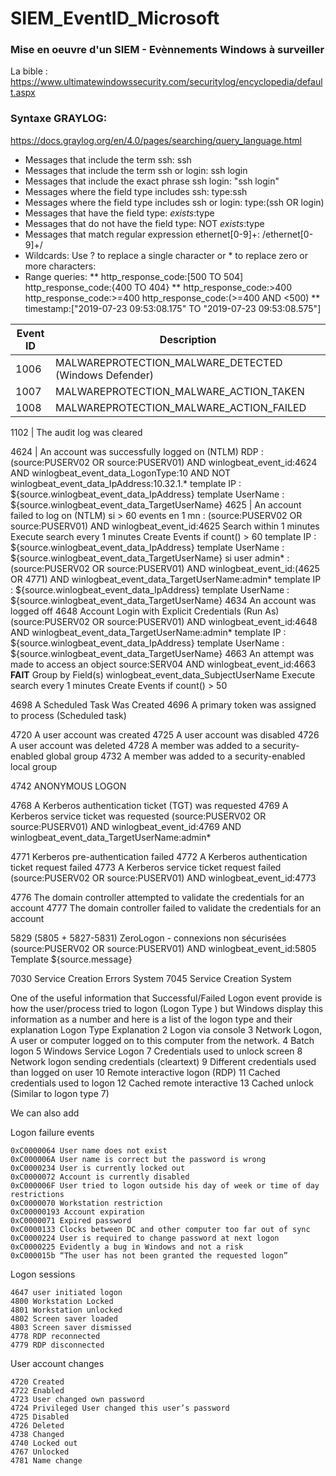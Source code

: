 # SIEM_EventID_Microsoft

### Mise en oeuvre d'un SIEM - Evènnements Windows à surveiller

La bible : https://www.ultimatewindowssecurity.com/securitylog/encyclopedia/default.aspx

### Syntaxe GRAYLOG:
https://docs.graylog.org/en/4.0/pages/searching/query_language.html
* Messages that include the term ssh: ssh
* Messages that include the term ssh or login: ssh login
* Messages that include the exact phrase ssh login: "ssh login"
* Messages where the field type includes ssh: type:ssh
* Messages where the field type includes ssh or login: type:(ssh OR login)
* Messages that have the field type: _exists_:type
* Messages that do not have the field type: NOT _exists_:type
* Messages that match regular expression ethernet[0-9]+: /ethernet[0-9]+/
* Wildcards: Use ? to replace a single character or * to replace zero or more characters:
* Range queries: 
** http_response_code:[500 TO 504] 	http_response_code:{400 TO 404}
** http_response_code:>400			http_response_code:>=400		http_response_code:(>=400 AND <500)
** timestamp:["2019-07-23 09:53:08.175" TO "2019-07-23 09:53:08.575"]


Event ID  | Description
------------ | -------------
1006	| MALWAREPROTECTION_MALWARE_DETECTED (Windows Defender)
1007	| MALWAREPROTECTION_MALWARE_ACTION_TAKEN
1008	| MALWAREPROTECTION_MALWARE_ACTION_FAILED

1102	| The audit log was cleared 

4624 	| An account was successfully logged on (NTLM)
		RDP : (source:PUSERV02 OR source:PUSERV01) AND winlogbeat_event_id:4624 AND winlogbeat_event_data_LogonType:10 AND NOT winlogbeat_event_data_IpAddress:10.32.1.*
			template IP : ${source.winlogbeat_event_data_IpAddress}
			template UserName : ${source.winlogbeat_event_data_TargetUserName}
4625 	| An account failed to log on (NTLM)
		si > 60 events en 1 mn : (source:PUSERV02 OR source:PUSERV01) AND winlogbeat_event_id:4625
			Search within 1 minutes Execute search every 1 minutes Create Events if count() > 60
			template IP : ${source.winlogbeat_event_data_IpAddress}
			template UserName : ${source.winlogbeat_event_data_TargetUserName}
		si user admin* : (source:PUSERV02 OR source:PUSERV01) AND winlogbeat_event_id:(4625 OR 4771) AND winlogbeat_event_data_TargetUserName:admin*
			template IP : ${source.winlogbeat_event_data_IpAddress}
			template UserName : ${source.winlogbeat_event_data_TargetUserName}
4634 	An account was logged off
4648	Account Login with Explicit Credentials	(Run As)
		(source:PUSERV02 OR source:PUSERV01) AND winlogbeat_event_id:4648 AND winlogbeat_event_data_TargetUserName:admin*
			template IP : ${source.winlogbeat_event_data_IpAddress}
			template UserName : ${source.winlogbeat_event_data_TargetUserName}
4663 	An attempt was made to access an object
		source:SERV04 AND winlogbeat_event_id:4663	****FAIT****
			Group by Field(s) winlogbeat_event_data_SubjectUserName
			Execute search every 1 minutes Create Events if count() > 50

4698	A Scheduled Task Was Created
4696	A primary token was assigned to process (Scheduled task)

4720 	A user account was created
4725 	A user account was disabled
4726 	A user account was deleted
4728 	A member was added to a security-enabled global group
4732 	A member was added to a security-enabled local group

4742	ANONYMOUS LOGON

4768 	A Kerberos authentication ticket (TGT) was requested
4769 	A Kerberos service ticket was requested
	(source:PUSERV02 OR source:PUSERV01) AND winlogbeat_event_id:4769 AND winlogbeat_event_data_TargetUserName:admin*

4771 	Kerberos pre-authentication failed
4772 	A Kerberos authentication ticket request failed
4773 	A Kerberos service ticket request failed
	(source:PUSERV02 OR source:PUSERV01) AND winlogbeat_event_id:4773

4776 	The domain controller attempted to validate the credentials for an account
4777 	The domain controller failed to validate the credentials for an account

5829 (5805 + 5827-5831)			ZeroLogon - connexions non sécurisées
	(source:PUSERV02 OR source:PUSERV01) AND winlogbeat_event_id:5805
		Template	${source.message}

7030 	Service Creation Errors 	System
7045 	Service Creation 	System


One of the useful information that Successful/Failed Logon event provide is how the user/process tried to logon  (Logon Type ) but Windows display this information as a number and here is a list of the logon type and their explanation
Logon Type 	Explanation
2 	Logon via console
3 	Network Logon, A user or computer logged on to this computer from the network.
4 	Batch logon
5 	Windows Service Logon
7 	Credentials used to unlock screen
8 	Network logon sending credentials (cleartext)
9 	Different credentials used than logged on user
10 	Remote interactive logon (RDP)
11 	Cached credentials used to logon
12 	Cached remote interactive
13 	Cached unlock (Similar to logon type 7)
 
We can also add

Logon failure events

    0xC0000064 User name does not exist
    0xC000006A User name is correct but the password is wrong
    0xC0000234 User is currently locked out
    0xC0000072 Account is currently disabled
    0xC000006F User tried to logon outside his day of week or time of day restrictions
    0xC0000070 Workstation restriction
    0xC00000193 Account expiration
    0xC0000071 Expired password
    0xC0000133 Clocks between DC and other computer too far out of sync
    0xC0000224 User is required to change password at next logon
    0xC0000225 Evidently a bug in Windows and not a risk
    0xC000015b “The user has not been granted the requested logon”

Logon sessions

    4647 user initiated logon
    4800 Workstation Locked
    4801 Workstation unlocked
    4802 Screen saver loaded
    4803 Screen saver dismissed
    4778 RDP reconnected
    4779 RDP disconnected

User account changes

    4720 Created
    4722 Enabled
    4723 User changed own password
    4724 Privileged User changed this user’s password
    4725 Disabled
    4726 Deleted
    4738 Changed
    4740 Locked out
    4767 Unlocked
    4781 Name change

